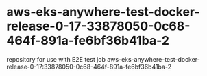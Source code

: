 # aws-eks-anywhere-test-docker-release-0-17-33878050-0c68-464f-891a-fe6bf36b41ba-2
repository for use with E2E test job aws-eks-anywhere-test-docker-release-0-17:33878050-0c68-464f-891a-fe6bf36b41ba-2
